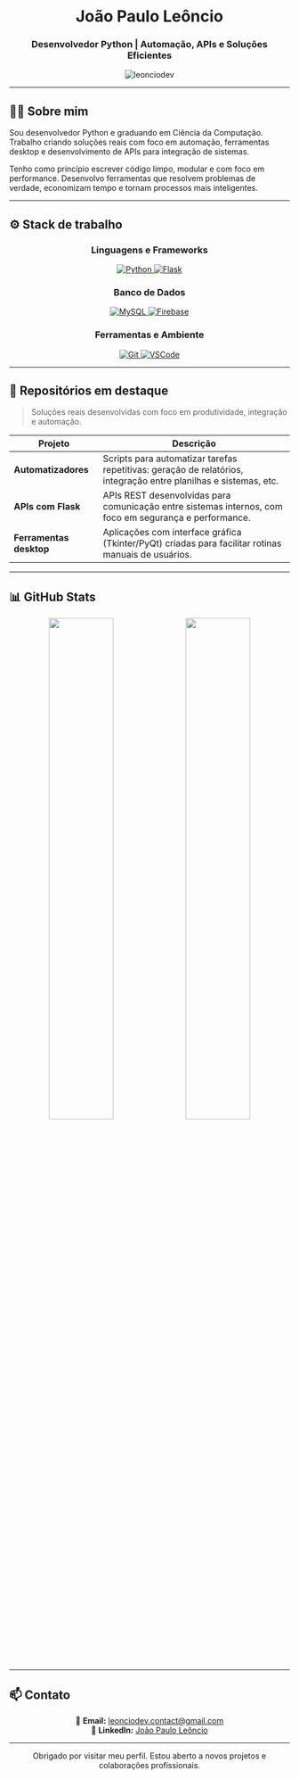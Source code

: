 <h1 align="center">João Paulo Leôncio</h1>
<h3 align="center">Desenvolvedor Python | Automação, APIs e Soluções Eficientes</h3>

<p align="center">
  <img src="https://komarev.com/ghpvc/?username=leonciodev&label=Visualizações&color=0e75b6&style=flat" alt="leonciodev" />
</p>

---

## 👨‍💻 Sobre mim

Sou desenvolvedor Python e graduando em Ciência da Computação. Trabalho criando soluções reais com foco em automação, ferramentas desktop e desenvolvimento de APIs para integração de sistemas.

Tenho como princípio escrever código limpo, modular e com foco em performance. Desenvolvo ferramentas que resolvem problemas de verdade, economizam tempo e tornam processos mais inteligentes.

---

## ⚙️ Stack de trabalho

<div align="center">

### Linguagens e Frameworks  
<a href="https://www.python.org/" target="_blank">
  <img src="https://img.shields.io/badge/Python-3670A0?style=for-the-badge&logo=python&logoColor=ffdd54" alt="Python" />
</a>
<a href="https://flask.palletsprojects.com/" target="_blank">
  <img src="https://img.shields.io/badge/Flask-000000?style=for-the-badge&logo=flask&logoColor=white" alt="Flask" />
</a>

### Banco de Dados  
<a href="https://www.mysql.com/" target="_blank">
  <img src="https://img.shields.io/badge/MySQL-00000F?style=for-the-badge&logo=mysql&logoColor=white" alt="MySQL" />
</a>
<a href="https://firebase.google.com/" target="_blank">
  <img src="https://img.shields.io/badge/Firebase-ffca28?style=for-the-badge&logo=firebase&logoColor=black" alt="Firebase" />
</a>

### Ferramentas e Ambiente  
<a href="https://git-scm.com/" target="_blank">
  <img src="https://img.shields.io/badge/Git-F05032?style=for-the-badge&logo=git&logoColor=white" alt="Git" />
</a>
<a href="https://code.visualstudio.com/" target="_blank">
  <img src="https://img.shields.io/badge/VS_Code-007ACC?style=for-the-badge&logo=visual%20studio%20code&logoColor=white" alt="VSCode" />
</a>

</div>

---

## 📌 Repositórios em destaque

> Soluções reais desenvolvidas com foco em produtividade, integração e automação.

| Projeto | Descrição |
|--------|-----------|
| **Automatizadores** | Scripts para automatizar tarefas repetitivas: geração de relatórios, integração entre planilhas e sistemas, etc. |
| **APIs com Flask** | APIs REST desenvolvidas para comunicação entre sistemas internos, com foco em segurança e performance. |
| **Ferramentas desktop** | Aplicações com interface gráfica (Tkinter/PyQt) criadas para facilitar rotinas manuais de usuários. |

---

## 📊 GitHub Stats

<div align="center">
  <img src="https://github-readme-stats.vercel.app/api?username=leonciodev&show_icons=true&theme=radical" width="48%" />
  <img src="https://github-readme-stats.vercel.app/api/top-langs/?username=leonciodev&layout=compact&theme=radical" width="48%" />
</div>

---

## 📫 Contato

<p align="center">
  📧 <strong>Email:</strong> <a href="mailto:leonciodev.contact@gmail.com">leonciodev.contact@gmail.com</a>  
  <br />
  🔗 <strong>LinkedIn:</strong> <a href="https://www.linkedin.com/in/jo%C3%A3o-paulo-le%C3%B4ncio-78071627b/">João Paulo Leôncio</a>
</p>

---

<p align="center">
  Obrigado por visitar meu perfil. Estou aberto a novos projetos e colaborações profissionais.
</p>
